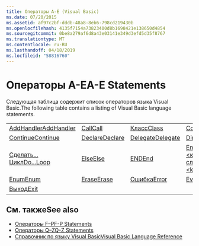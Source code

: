 ```yaml
---
title: Операторы A-E (Visual Basic)
ms.date: 07/20/2015
ms.assetid: af97c2bf-dddb-48a8-8eb6-798cd219430b
ms.openlocfilehash: 4135f7154a73823400d8b1698421e138650d4854
ms.sourcegitcommit: 0be8a279af6d8a43e03141e349d3efd5d35f8767
ms.translationtype: MT
ms.contentlocale: ru-RU
ms.lasthandoff: 04/18/2019
ms.locfileid: "58816760"
---
```

# <a name="a-e-statements"></a><span data-ttu-id="9da1b-102">Операторы A-E</span><span class="sxs-lookup"><span data-stu-id="9da1b-102">A-E Statements</span></span>
<span data-ttu-id="9da1b-103">Следующая таблица содержит список операторов языка Visual Basic.</span><span class="sxs-lookup"><span data-stu-id="9da1b-103">The following table contains a listing of Visual Basic language statements.</span></span>  
  
|||||  
|---|---|---|---|  
|[<span data-ttu-id="9da1b-104">AddHandler</span><span class="sxs-lookup"><span data-stu-id="9da1b-104">AddHandler</span></span>](../../../visual-basic/language-reference/statements/addhandler-statement.md)|[<span data-ttu-id="9da1b-105">Call</span><span class="sxs-lookup"><span data-stu-id="9da1b-105">Call</span></span>](../../../visual-basic/language-reference/statements/call-statement.md)|[<span data-ttu-id="9da1b-106">Класс</span><span class="sxs-lookup"><span data-stu-id="9da1b-106">Class</span></span>](../../../visual-basic/language-reference/statements/class-statement.md)|[<span data-ttu-id="9da1b-107">Const</span><span class="sxs-lookup"><span data-stu-id="9da1b-107">Const</span></span>](../../../visual-basic/language-reference/statements/const-statement.md)|  
|[<span data-ttu-id="9da1b-108">Continue</span><span class="sxs-lookup"><span data-stu-id="9da1b-108">Continue</span></span>](../../../visual-basic/language-reference/statements/continue-statement.md)|[<span data-ttu-id="9da1b-109">Declare</span><span class="sxs-lookup"><span data-stu-id="9da1b-109">Declare</span></span>](../../../visual-basic/language-reference/statements/declare-statement.md)|[<span data-ttu-id="9da1b-110">Delegate</span><span class="sxs-lookup"><span data-stu-id="9da1b-110">Delegate</span></span>](../../../visual-basic/language-reference/statements/delegate-statement.md)|[<span data-ttu-id="9da1b-111">Dim</span><span class="sxs-lookup"><span data-stu-id="9da1b-111">Dim</span></span>](../../../visual-basic/language-reference/statements/dim-statement.md)|  
|[<span data-ttu-id="9da1b-112">Сделать... Цикл</span><span class="sxs-lookup"><span data-stu-id="9da1b-112">Do...Loop</span></span>](../../../visual-basic/language-reference/statements/do-loop-statement.md)|[<span data-ttu-id="9da1b-113">Else</span><span class="sxs-lookup"><span data-stu-id="9da1b-113">Else</span></span>](../../../visual-basic/language-reference/statements/else-statement.md)|[<span data-ttu-id="9da1b-114">END</span><span class="sxs-lookup"><span data-stu-id="9da1b-114">End</span></span>](../../../visual-basic/language-reference/statements/end-statement.md)|[<span data-ttu-id="9da1b-115">End \<ключевое слово></span><span class="sxs-lookup"><span data-stu-id="9da1b-115">End \<keyword></span></span>](../../../visual-basic/language-reference/statements/end-keyword-statement.md)|  
|[<span data-ttu-id="9da1b-116">Enum</span><span class="sxs-lookup"><span data-stu-id="9da1b-116">Enum</span></span>](../../../visual-basic/language-reference/statements/enum-statement.md)|[<span data-ttu-id="9da1b-117">Erase</span><span class="sxs-lookup"><span data-stu-id="9da1b-117">Erase</span></span>](../../../visual-basic/language-reference/statements/erase-statement.md)|[<span data-ttu-id="9da1b-118">Ошибка</span><span class="sxs-lookup"><span data-stu-id="9da1b-118">Error</span></span>](../../../visual-basic/language-reference/statements/error-statement.md)|[<span data-ttu-id="9da1b-119">Event</span><span class="sxs-lookup"><span data-stu-id="9da1b-119">Event</span></span>](../../../visual-basic/language-reference/statements/event-statement.md)|  
|[<span data-ttu-id="9da1b-120">Выход</span><span class="sxs-lookup"><span data-stu-id="9da1b-120">Exit</span></span>](../../../visual-basic/language-reference/statements/exit-statement.md)||||  
  
## <a name="see-also"></a><span data-ttu-id="9da1b-121">См. также</span><span class="sxs-lookup"><span data-stu-id="9da1b-121">See also</span></span>

- [<span data-ttu-id="9da1b-122">Операторы F–P</span><span class="sxs-lookup"><span data-stu-id="9da1b-122">F-P Statements</span></span>](../../../visual-basic/language-reference/statements/f-p-statements.md)
- [<span data-ttu-id="9da1b-123">Операторы Q–Z</span><span class="sxs-lookup"><span data-stu-id="9da1b-123">Q-Z Statements</span></span>](../../../visual-basic/language-reference/statements/q-z-statements.md)
- [<span data-ttu-id="9da1b-124">Справочник по языку Visual Basic</span><span class="sxs-lookup"><span data-stu-id="9da1b-124">Visual Basic Language Reference</span></span>](../../../visual-basic/language-reference/index.md)

